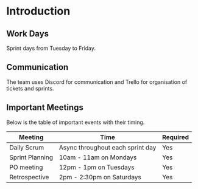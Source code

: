 # Introduction

## Work Days

Sprint days from Tuesday to Friday.

## Communication

The team uses Discord for communication and Trello for organisation of tickets and sprints.

## Important Meetings

Below is the table of important events with their timing.

| Meeting         | Time                             | Required |
| --------------- | -------------------------------- | -------- |
| Daily Scrum     | Async throughout each sprint day | Yes      |
| Sprint Planning | 10am - 11am on Mondays           | Yes      |
| PO meeting      | 12pm - 1pm on Tuesdays           | Yes      |
| Retrospective   | 2pm - 2:30pm on Saturdays        | Yes      |
